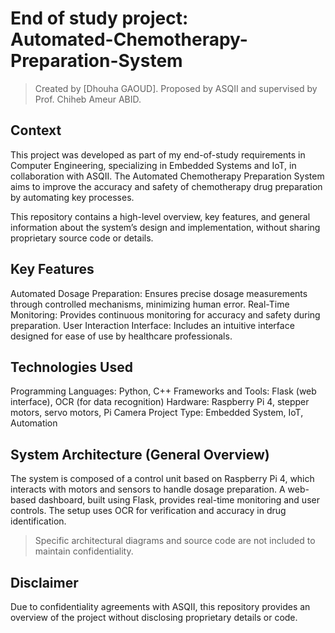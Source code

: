 # End of study project: <br> Automated-Chemotherapy-Preparation-System

> Created by [Dhouha GAOUD].
Proposed by ASQII and supervised by Prof. Chiheb Ameur ABID.


## Context

This project was developed as part of my end-of-study requirements in Computer Engineering, specializing in Embedded Systems and IoT, in collaboration with ASQII. The Automated Chemotherapy Preparation System aims to improve the accuracy and safety of chemotherapy drug preparation by automating key processes.

This repository contains a high-level overview, key features, and general information about the system’s design and implementation, without sharing proprietary source code or details.

## Key Features
Automated Dosage Preparation: Ensures precise dosage measurements through controlled mechanisms, minimizing human error.
Real-Time Monitoring: Provides continuous monitoring for accuracy and safety during preparation.
User Interaction Interface: Includes an intuitive interface designed for ease of use by healthcare professionals.

## Technologies Used
Programming Languages: Python, C++
Frameworks and Tools: Flask (web interface), OCR (for data recognition)
Hardware: Raspberry Pi 4, stepper motors, servo motors, Pi Camera
Project Type: Embedded System, IoT, Automation

## System Architecture (General Overview)
The system is composed of a control unit based on Raspberry Pi 4, which interacts with motors and sensors to handle dosage preparation. A web-based dashboard, built using Flask, provides real-time monitoring and user controls. The setup uses OCR for verification and accuracy in drug identification.

> Specific architectural diagrams and source code are not included to maintain confidentiality.

## Disclaimer
Due to confidentiality agreements with ASQII, this repository provides an overview of the project without disclosing proprietary details or code.

